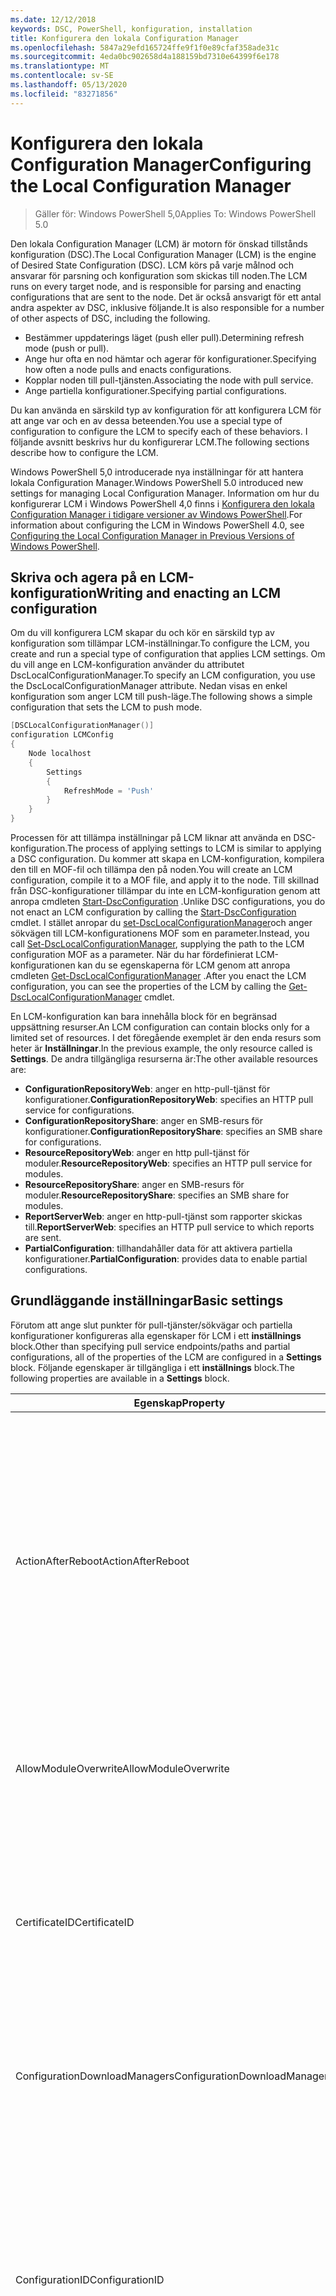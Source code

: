 ```yaml
---
ms.date: 12/12/2018
keywords: DSC, PowerShell, konfiguration, installation
title: Konfigurera den lokala Configuration Manager
ms.openlocfilehash: 5847a29efd165724ffe9f1f0e89cfaf358ade31c
ms.sourcegitcommit: 4eda0bc902658d4a188159bd7310e64399f6e178
ms.translationtype: MT
ms.contentlocale: sv-SE
ms.lasthandoff: 05/13/2020
ms.locfileid: "83271856"
---
```

# <a name="configuring-the-local-configuration-manager"></a><span data-ttu-id="4757e-103">Konfigurera den lokala Configuration Manager</span><span class="sxs-lookup"><span data-stu-id="4757e-103">Configuring the Local Configuration Manager</span></span>

> <span data-ttu-id="4757e-104">Gäller för: Windows PowerShell 5,0</span><span class="sxs-lookup"><span data-stu-id="4757e-104">Applies To: Windows PowerShell 5.0</span></span>

<span data-ttu-id="4757e-105">Den lokala Configuration Manager (LCM) är motorn för önskad tillstånds konfiguration (DSC).</span><span class="sxs-lookup"><span data-stu-id="4757e-105">The Local Configuration Manager (LCM) is the engine of Desired State Configuration (DSC).</span></span>
<span data-ttu-id="4757e-106">LCM körs på varje målnod och ansvarar för parsning och konfiguration som skickas till noden.</span><span class="sxs-lookup"><span data-stu-id="4757e-106">The LCM runs on every target node, and is responsible for parsing and enacting configurations that are sent to the node.</span></span>
<span data-ttu-id="4757e-107">Det är också ansvarigt för ett antal andra aspekter av DSC, inklusive följande.</span><span class="sxs-lookup"><span data-stu-id="4757e-107">It is also responsible for a number of other aspects of DSC, including the following.</span></span>

- <span data-ttu-id="4757e-108">Bestämmer uppdaterings läget (push eller pull).</span><span class="sxs-lookup"><span data-stu-id="4757e-108">Determining refresh mode (push or pull).</span></span>
- <span data-ttu-id="4757e-109">Ange hur ofta en nod hämtar och agerar för konfigurationer.</span><span class="sxs-lookup"><span data-stu-id="4757e-109">Specifying how often a node pulls and enacts configurations.</span></span>
- <span data-ttu-id="4757e-110">Kopplar noden till pull-tjänsten.</span><span class="sxs-lookup"><span data-stu-id="4757e-110">Associating the node with pull service.</span></span>
- <span data-ttu-id="4757e-111">Ange partiella konfigurationer.</span><span class="sxs-lookup"><span data-stu-id="4757e-111">Specifying partial configurations.</span></span>

<span data-ttu-id="4757e-112">Du kan använda en särskild typ av konfiguration för att konfigurera LCM för att ange var och en av dessa beteenden.</span><span class="sxs-lookup"><span data-stu-id="4757e-112">You use a special type of configuration to configure the LCM to specify each of these behaviors.</span></span>
<span data-ttu-id="4757e-113">I följande avsnitt beskrivs hur du konfigurerar LCM.</span><span class="sxs-lookup"><span data-stu-id="4757e-113">The following sections describe how to configure the LCM.</span></span>

<span data-ttu-id="4757e-114">Windows PowerShell 5,0 introducerade nya inställningar för att hantera lokala Configuration Manager.</span><span class="sxs-lookup"><span data-stu-id="4757e-114">Windows PowerShell 5.0 introduced new settings for managing Local Configuration Manager.</span></span>
<span data-ttu-id="4757e-115">Information om hur du konfigurerar LCM i Windows PowerShell 4,0 finns i [Konfigurera den lokala Configuration Manager i tidigare versioner av Windows PowerShell](metaconfig4.md).</span><span class="sxs-lookup"><span data-stu-id="4757e-115">For information about configuring the LCM in Windows PowerShell 4.0, see [Configuring the Local Configuration Manager in Previous Versions of Windows PowerShell](metaconfig4.md).</span></span>

## <a name="writing-and-enacting-an-lcm-configuration"></a><span data-ttu-id="4757e-116">Skriva och agera på en LCM-konfiguration</span><span class="sxs-lookup"><span data-stu-id="4757e-116">Writing and enacting an LCM configuration</span></span>

<span data-ttu-id="4757e-117">Om du vill konfigurera LCM skapar du och kör en särskild typ av konfiguration som tillämpar LCM-inställningar.</span><span class="sxs-lookup"><span data-stu-id="4757e-117">To configure the LCM, you create and run a special type of configuration that applies LCM settings.</span></span>
<span data-ttu-id="4757e-118">Om du vill ange en LCM-konfiguration använder du attributet DscLocalConfigurationManager.</span><span class="sxs-lookup"><span data-stu-id="4757e-118">To specify an LCM configuration, you use the DscLocalConfigurationManager attribute.</span></span>
<span data-ttu-id="4757e-119">Nedan visas en enkel konfiguration som anger LCM till push-läge.</span><span class="sxs-lookup"><span data-stu-id="4757e-119">The following shows a simple configuration that sets the LCM to push mode.</span></span>

```powershell
[DSCLocalConfigurationManager()]
configuration LCMConfig
{
    Node localhost
    {
        Settings
        {
            RefreshMode = 'Push'
        }
    }
}
```

<span data-ttu-id="4757e-120">Processen för att tillämpa inställningar på LCM liknar att använda en DSC-konfiguration.</span><span class="sxs-lookup"><span data-stu-id="4757e-120">The process of applying settings to LCM is similar to applying a DSC configuration.</span></span>
<span data-ttu-id="4757e-121">Du kommer att skapa en LCM-konfiguration, kompilera den till en MOF-fil och tillämpa den på noden.</span><span class="sxs-lookup"><span data-stu-id="4757e-121">You will create an LCM configuration, compile it to a MOF file, and apply it to the node.</span></span>
<span data-ttu-id="4757e-122">Till skillnad från DSC-konfigurationer tillämpar du inte en LCM-konfiguration genom att anropa cmdleten [Start-DscConfiguration](/powershell/module/psdesiredstateconfiguration/start-dscconfiguration) .</span><span class="sxs-lookup"><span data-stu-id="4757e-122">Unlike DSC configurations, you do not enact an LCM configuration by calling the [Start-DscConfiguration](/powershell/module/psdesiredstateconfiguration/start-dscconfiguration) cmdlet.</span></span>
<span data-ttu-id="4757e-123">I stället anropar du [set-DscLocalConfigurationManager](/powershell/module/PSDesiredStateConfiguration/Set-DscLocalConfigurationManager)och anger sökvägen till LCM-konfigurationens MOF som en parameter.</span><span class="sxs-lookup"><span data-stu-id="4757e-123">Instead, you call [Set-DscLocalConfigurationManager](/powershell/module/PSDesiredStateConfiguration/Set-DscLocalConfigurationManager), supplying the path to the LCM configuration MOF as a parameter.</span></span>
<span data-ttu-id="4757e-124">När du har fördefinierat LCM-konfigurationen kan du se egenskaperna för LCM genom att anropa cmdleten [Get-DscLocalConfigurationManager](/powershell/module/PSDesiredStateConfiguration/Get-DscLocalConfigurationManager) .</span><span class="sxs-lookup"><span data-stu-id="4757e-124">After you enact the LCM configuration, you can see the properties of the LCM by calling the [Get-DscLocalConfigurationManager](/powershell/module/PSDesiredStateConfiguration/Get-DscLocalConfigurationManager) cmdlet.</span></span>

<span data-ttu-id="4757e-125">En LCM-konfiguration kan bara innehålla block för en begränsad uppsättning resurser.</span><span class="sxs-lookup"><span data-stu-id="4757e-125">An LCM configuration can contain blocks only for a limited set of resources.</span></span>
<span data-ttu-id="4757e-126">I det föregående exemplet är den enda resurs som heter är **Inställningar**.</span><span class="sxs-lookup"><span data-stu-id="4757e-126">In the previous example, the only resource called is **Settings**.</span></span>
<span data-ttu-id="4757e-127">De andra tillgängliga resurserna är:</span><span class="sxs-lookup"><span data-stu-id="4757e-127">The other available resources are:</span></span>

* <span data-ttu-id="4757e-128">**ConfigurationRepositoryWeb**: anger en http-pull-tjänst för konfigurationer.</span><span class="sxs-lookup"><span data-stu-id="4757e-128">**ConfigurationRepositoryWeb**: specifies an HTTP pull service for configurations.</span></span>
* <span data-ttu-id="4757e-129">**ConfigurationRepositoryShare**: anger en SMB-resurs för konfigurationer.</span><span class="sxs-lookup"><span data-stu-id="4757e-129">**ConfigurationRepositoryShare**: specifies an SMB share for configurations.</span></span>
* <span data-ttu-id="4757e-130">**ResourceRepositoryWeb**: anger en http pull-tjänst för moduler.</span><span class="sxs-lookup"><span data-stu-id="4757e-130">**ResourceRepositoryWeb**: specifies an HTTP pull service for modules.</span></span>
* <span data-ttu-id="4757e-131">**ResourceRepositoryShare**: anger en SMB-resurs för moduler.</span><span class="sxs-lookup"><span data-stu-id="4757e-131">**ResourceRepositoryShare**: specifies an SMB share for modules.</span></span>
* <span data-ttu-id="4757e-132">**ReportServerWeb**: anger en http-pull-tjänst som rapporter skickas till.</span><span class="sxs-lookup"><span data-stu-id="4757e-132">**ReportServerWeb**: specifies an HTTP pull service to which reports are sent.</span></span>
* <span data-ttu-id="4757e-133">**PartialConfiguration**: tillhandahåller data för att aktivera partiella konfigurationer.</span><span class="sxs-lookup"><span data-stu-id="4757e-133">**PartialConfiguration**: provides data to enable partial configurations.</span></span>

## <a name="basic-settings"></a><span data-ttu-id="4757e-134">Grundläggande inställningar</span><span class="sxs-lookup"><span data-stu-id="4757e-134">Basic settings</span></span>

<span data-ttu-id="4757e-135">Förutom att ange slut punkter för pull-tjänster/sökvägar och partiella konfigurationer konfigureras alla egenskaper för LCM i ett **inställnings** block.</span><span class="sxs-lookup"><span data-stu-id="4757e-135">Other than specifying pull service endpoints/paths and partial configurations, all of the properties of the LCM are configured in a **Settings** block.</span></span>
<span data-ttu-id="4757e-136">Följande egenskaper är tillgängliga i ett **inställnings** block.</span><span class="sxs-lookup"><span data-stu-id="4757e-136">The following properties are available in a **Settings** block.</span></span>

|  <span data-ttu-id="4757e-137">Egenskap</span><span class="sxs-lookup"><span data-stu-id="4757e-137">Property</span></span>  |  <span data-ttu-id="4757e-138">Typ</span><span class="sxs-lookup"><span data-stu-id="4757e-138">Type</span></span>  |  <span data-ttu-id="4757e-139">Beskrivning</span><span class="sxs-lookup"><span data-stu-id="4757e-139">Description</span></span>   |
|----------- |------- |--------------- |
| <span data-ttu-id="4757e-140">ActionAfterReboot</span><span class="sxs-lookup"><span data-stu-id="4757e-140">ActionAfterReboot</span></span>| <span data-ttu-id="4757e-141">sträng</span><span class="sxs-lookup"><span data-stu-id="4757e-141">string</span></span>| <span data-ttu-id="4757e-142">Anger vad som händer efter en omstart under tillämpning av en konfiguration.</span><span class="sxs-lookup"><span data-stu-id="4757e-142">Specifies what happens after a reboot during the application of a configuration.</span></span> <span data-ttu-id="4757e-143">De möjliga värdena är __"ContinueConfiguration"__ och __"StopConfiguration"__.</span><span class="sxs-lookup"><span data-stu-id="4757e-143">The possible values are __"ContinueConfiguration"__ and __"StopConfiguration"__.</span></span> <ul><li> <span data-ttu-id="4757e-144">__ContinueConfiguration__: Fortsätt att använda den aktuella konfigurationen efter omstart av datorn.</span><span class="sxs-lookup"><span data-stu-id="4757e-144">__ContinueConfiguration__: Continue applying the current configuration after machine reboot.</span></span> <span data-ttu-id="4757e-145">Detta är standardvärdet</span><span class="sxs-lookup"><span data-stu-id="4757e-145">This is the default value</span></span></li><li><span data-ttu-id="4757e-146">__StopConfiguration__: stoppa den aktuella konfigurationen efter omstart av datorn.</span><span class="sxs-lookup"><span data-stu-id="4757e-146">__StopConfiguration__: Stop the current configuration after machine reboot.</span></span></li></ul>|
| <span data-ttu-id="4757e-147">AllowModuleOverwrite</span><span class="sxs-lookup"><span data-stu-id="4757e-147">AllowModuleOverwrite</span></span>| <span data-ttu-id="4757e-148">boolesk</span><span class="sxs-lookup"><span data-stu-id="4757e-148">bool</span></span>| <span data-ttu-id="4757e-149">__$True__ om nya konfigurationer som hämtats från pull-tjänsten tillåts skriva över de gamla på målnoden.</span><span class="sxs-lookup"><span data-stu-id="4757e-149">__$TRUE__ if new configurations downloaded from the pull service are allowed to overwrite the old ones on the target node.</span></span> <span data-ttu-id="4757e-150">Annars $FALSE.</span><span class="sxs-lookup"><span data-stu-id="4757e-150">Otherwise, $FALSE.</span></span>|
| <span data-ttu-id="4757e-151">CertificateID</span><span class="sxs-lookup"><span data-stu-id="4757e-151">CertificateID</span></span>| <span data-ttu-id="4757e-152">sträng</span><span class="sxs-lookup"><span data-stu-id="4757e-152">string</span></span>| <span data-ttu-id="4757e-153">Tumavtryck för ett certifikat som används för att skydda autentiseringsuppgifter som skickas i en konfiguration.</span><span class="sxs-lookup"><span data-stu-id="4757e-153">The thumbprint of a certificate used to secure credentials passed in a configuration.</span></span> <span data-ttu-id="4757e-154">Mer information finns i [vill du skydda autentiseringsuppgifter i Windows PowerShell Desired State Configuration?](https://devblogs.microsoft.com/powershell/want-to-secure-credentials-in-windows-powershell-desired-state-configuration/).</span><span class="sxs-lookup"><span data-stu-id="4757e-154">For more information see [Want to secure credentials in Windows PowerShell Desired State Configuration?](https://devblogs.microsoft.com/powershell/want-to-secure-credentials-in-windows-powershell-desired-state-configuration/).</span></span> <br> <span data-ttu-id="4757e-155">__Obs!__ detta hanteras automatiskt om du använder Azure Automation DSC-pull.</span><span class="sxs-lookup"><span data-stu-id="4757e-155">__Note:__ this is managed automatically if using Azure Automation DSC pull service.</span></span>|
| <span data-ttu-id="4757e-156">ConfigurationDownloadManagers</span><span class="sxs-lookup"><span data-stu-id="4757e-156">ConfigurationDownloadManagers</span></span>| <span data-ttu-id="4757e-157">CimInstance []</span><span class="sxs-lookup"><span data-stu-id="4757e-157">CimInstance[]</span></span>| <span data-ttu-id="4757e-158">Föråldrade.</span><span class="sxs-lookup"><span data-stu-id="4757e-158">Obsolete.</span></span> <span data-ttu-id="4757e-159">Använd __ConfigurationRepositoryWeb__ -och __ConfigurationRepositoryShare__ -block för att definiera slut punkter för konfigurations-pull-tjänster.</span><span class="sxs-lookup"><span data-stu-id="4757e-159">Use __ConfigurationRepositoryWeb__ and __ConfigurationRepositoryShare__ blocks to define configuration pull service endpoints.</span></span>|
| <span data-ttu-id="4757e-160">ConfigurationID</span><span class="sxs-lookup"><span data-stu-id="4757e-160">ConfigurationID</span></span>| <span data-ttu-id="4757e-161">sträng</span><span class="sxs-lookup"><span data-stu-id="4757e-161">string</span></span>| <span data-ttu-id="4757e-162">För bakåtkompatibilitet med äldre hämtnings tjänst versioner.</span><span class="sxs-lookup"><span data-stu-id="4757e-162">For backwards compatibility with older pull service versions.</span></span> <span data-ttu-id="4757e-163">Ett GUID som identifierar konfigurations filen som ska hämtas från en pull-tjänst.</span><span class="sxs-lookup"><span data-stu-id="4757e-163">A GUID that identifies the configuration file to get from a pull service.</span></span> <span data-ttu-id="4757e-164">Noden hämtar konfigurationer i pull-tjänsten om namnet på konfigurations-MOF: en heter ConfigurationID. mof.</span><span class="sxs-lookup"><span data-stu-id="4757e-164">The node will pull configurations on the pull service if the name of the configuration MOF is named ConfigurationID.mof.</span></span><br> <span data-ttu-id="4757e-165">__Obs:__ Om du ställer in den här egenskapen fungerar inte att registrera noden med en pull-tjänst genom att använda __RegistrationKey__ .</span><span class="sxs-lookup"><span data-stu-id="4757e-165">__Note:__ If you set this property, registering the node with a pull service by using __RegistrationKey__ does not work.</span></span> <span data-ttu-id="4757e-166">Mer information finns i [Konfigurera en pull-klient med konfigurations namn](../pull-server/pullClientConfigNames.md).</span><span class="sxs-lookup"><span data-stu-id="4757e-166">For more information, see [Setting up a pull client with configuration names](../pull-server/pullClientConfigNames.md).</span></span>|
| <span data-ttu-id="4757e-167">ConfigurationMode</span><span class="sxs-lookup"><span data-stu-id="4757e-167">ConfigurationMode</span></span>| <span data-ttu-id="4757e-168">sträng</span><span class="sxs-lookup"><span data-stu-id="4757e-168">string</span></span> | <span data-ttu-id="4757e-169">Anger hur LCM faktiskt tillämpar konfigurationen på målnoden.</span><span class="sxs-lookup"><span data-stu-id="4757e-169">Specifies how the LCM actually applies the configuration to the target nodes.</span></span> <span data-ttu-id="4757e-170">Möjliga värden är __"ApplyOnly"__,__"ApplyAndMonitor"__ och __"ApplyAndAutoCorrect"__.</span><span class="sxs-lookup"><span data-stu-id="4757e-170">Possible values are __"ApplyOnly"__,__"ApplyAndMonitor"__, and __"ApplyAndAutoCorrect"__.</span></span> <ul><li><span data-ttu-id="4757e-171">__ApplyOnly__: DSC tillämpar konfigurationen och gör ingenting ytterligare om inte en ny konfiguration skickas till målnoden eller när en ny konfiguration hämtas från en tjänst.</span><span class="sxs-lookup"><span data-stu-id="4757e-171">__ApplyOnly__: DSC applies the configuration and does nothing further unless a new configuration is pushed to the target node or when a new configuration is pulled from a service.</span></span> <span data-ttu-id="4757e-172">Efter första tillämpning av en ny konfiguration söker DSC inte efter avvikelse från ett tidigare konfigurerat tillstånd.</span><span class="sxs-lookup"><span data-stu-id="4757e-172">After initial application of a new configuration, DSC does not check for drift from a previously configured state.</span></span> <span data-ttu-id="4757e-173">Observera att DSC försöker tillämpa konfigurationen tills den har slutförts innan __ApplyOnly__ börjar gälla.</span><span class="sxs-lookup"><span data-stu-id="4757e-173">Note that DSC will attempt to apply the configuration until it is successful before __ApplyOnly__ takes effect.</span></span> </li><li> <span data-ttu-id="4757e-174">__ApplyAndMonitor__: Detta är standardvärdet.</span><span class="sxs-lookup"><span data-stu-id="4757e-174">__ApplyAndMonitor__: This is the default value.</span></span> <span data-ttu-id="4757e-175">LCM använder alla nya konfigurationer.</span><span class="sxs-lookup"><span data-stu-id="4757e-175">The LCM applies any new configurations.</span></span> <span data-ttu-id="4757e-176">Efter den första körningen av en ny konfiguration, om mål-noden går från det önskade läget, rapporterar DSC den avvikelsen i loggarna.</span><span class="sxs-lookup"><span data-stu-id="4757e-176">After initial application of a new configuration, if the target node drifts from the desired state, DSC reports the discrepancy in logs.</span></span> <span data-ttu-id="4757e-177">Observera att DSC försöker tillämpa konfigurationen tills den har slutförts innan __ApplyAndMonitor__ börjar gälla.</span><span class="sxs-lookup"><span data-stu-id="4757e-177">Note that DSC will attempt to apply the configuration until it is successful before __ApplyAndMonitor__ takes effect.</span></span></li><li><span data-ttu-id="4757e-178">__ApplyAndAutoCorrect__: DSC använder alla nya konfigurationer.</span><span class="sxs-lookup"><span data-stu-id="4757e-178">__ApplyAndAutoCorrect__: DSC applies any new configurations.</span></span> <span data-ttu-id="4757e-179">Efter den första tillämpningen av en ny konfiguration, om mål noden går från det önskade läget, rapporterar DSC den avvikelsen i loggarna och tillämpar sedan den aktuella konfigurationen igen.</span><span class="sxs-lookup"><span data-stu-id="4757e-179">After initial application of a new configuration, if the target node drifts from the desired state, DSC reports the discrepancy in logs, and then re-applies the current configuration.</span></span></li></ul>|
| <span data-ttu-id="4757e-180">ConfigurationModeFrequencyMins</span><span class="sxs-lookup"><span data-stu-id="4757e-180">ConfigurationModeFrequencyMins</span></span>| <span data-ttu-id="4757e-181">UInt32</span><span class="sxs-lookup"><span data-stu-id="4757e-181">UInt32</span></span>| <span data-ttu-id="4757e-182">Hur ofta, i minuter, är den aktuella konfigurationen markerad och tillämpas.</span><span class="sxs-lookup"><span data-stu-id="4757e-182">How often, in minutes, the current configuration is checked and applied.</span></span> <span data-ttu-id="4757e-183">Den här egenskapen ignoreras om egenskapen ConfigurationMode är inställd på ApplyOnly.</span><span class="sxs-lookup"><span data-stu-id="4757e-183">This property is ignored if the ConfigurationMode property is set to ApplyOnly.</span></span> <span data-ttu-id="4757e-184">Standardvärdet är 15.</span><span class="sxs-lookup"><span data-stu-id="4757e-184">The default value is 15.</span></span>|
| <span data-ttu-id="4757e-185">DebugMode</span><span class="sxs-lookup"><span data-stu-id="4757e-185">DebugMode</span></span>| <span data-ttu-id="4757e-186">sträng</span><span class="sxs-lookup"><span data-stu-id="4757e-186">string</span></span>| <span data-ttu-id="4757e-187">Möjliga värden är __none__, __ForceModuleImport__och __all__.</span><span class="sxs-lookup"><span data-stu-id="4757e-187">Possible values are __None__, __ForceModuleImport__, and __All__.</span></span> <ul><li><span data-ttu-id="4757e-188">Ange till __ingen__ om du vill använda cachelagrade resurser.</span><span class="sxs-lookup"><span data-stu-id="4757e-188">Set to __None__ to use cached resources.</span></span> <span data-ttu-id="4757e-189">Detta är standardinställningen och ska användas i produktions scenarier.</span><span class="sxs-lookup"><span data-stu-id="4757e-189">This is the default and should be used in production scenarios.</span></span></li><li><span data-ttu-id="4757e-190">Inställningen till __ForceModuleImport__, gör att LCM kan läsa in alla DSC-resursprogram på nytt, även om de tidigare har lästs in och cachelagrats.</span><span class="sxs-lookup"><span data-stu-id="4757e-190">Setting to __ForceModuleImport__, causes the LCM to reload any DSC resource modules, even if they have been previously loaded and cached.</span></span> <span data-ttu-id="4757e-191">Detta påverkar prestandan för DSC-åtgärder eftersom varje modul läses in på nytt vid användning.</span><span class="sxs-lookup"><span data-stu-id="4757e-191">This impacts the performance of DSC operations as each module is reloaded on use.</span></span> <span data-ttu-id="4757e-192">Normalt använder du det här värdet vid fel sökning av en resurs</span><span class="sxs-lookup"><span data-stu-id="4757e-192">Typically you would use this value while debugging a resource</span></span></li><li><span data-ttu-id="4757e-193">I den här versionen är __alla__ samma som __ForceModuleImport__</span><span class="sxs-lookup"><span data-stu-id="4757e-193">In this release, __All__ is same as __ForceModuleImport__</span></span></li></ul> |
| <span data-ttu-id="4757e-194">RebootNodeIfNeeded</span><span class="sxs-lookup"><span data-stu-id="4757e-194">RebootNodeIfNeeded</span></span>| <span data-ttu-id="4757e-195">boolesk</span><span class="sxs-lookup"><span data-stu-id="4757e-195">bool</span></span>| <span data-ttu-id="4757e-196">Ange det här för `$true` att tillåta resurser att starta om noden med hjälp av `$global:DSCMachineStatus` flaggan.</span><span class="sxs-lookup"><span data-stu-id="4757e-196">Set this to `$true` to allow resources to reboot the Node using the `$global:DSCMachineStatus` flag.</span></span> <span data-ttu-id="4757e-197">Annars måste du starta om noden manuellt för alla konfigurationer som kräver det.</span><span class="sxs-lookup"><span data-stu-id="4757e-197">Otherwise, you will have to manually reboot the node for any configuration that requires it.</span></span> <span data-ttu-id="4757e-198">Standardvärdet är `$false`.</span><span class="sxs-lookup"><span data-stu-id="4757e-198">The default value is `$false`.</span></span> <span data-ttu-id="4757e-199">Om du vill använda den här inställningen när ett villkor för omstart utförs av något annat än DSC (till exempel Windows Installer) kombinerar du den här inställningen med __PendingReboot__ -resursen i [ComputerManagementDsc](https://github.com/PowerShell/ComputerManagementDsc) -modulen.</span><span class="sxs-lookup"><span data-stu-id="4757e-199">To use this setting when a reboot condition is enacted by something other than DSC (such as Windows Installer), combine this setting with the __PendingReboot__ resource in the [ComputerManagementDsc](https://github.com/PowerShell/ComputerManagementDsc) module.</span></span>|
| <span data-ttu-id="4757e-200">RefreshMode</span><span class="sxs-lookup"><span data-stu-id="4757e-200">RefreshMode</span></span>| <span data-ttu-id="4757e-201">sträng</span><span class="sxs-lookup"><span data-stu-id="4757e-201">string</span></span>| <span data-ttu-id="4757e-202">Anger hur LCM hämtar konfigurationer.</span><span class="sxs-lookup"><span data-stu-id="4757e-202">Specifies how the LCM gets configurations.</span></span> <span data-ttu-id="4757e-203">De möjliga värdena är __"Disabled"__, __"push"__ och __"pull"__.</span><span class="sxs-lookup"><span data-stu-id="4757e-203">The possible values are __"Disabled"__, __"Push"__, and __"Pull"__.</span></span> <ul><li><span data-ttu-id="4757e-204">__Inaktive__rad: DSC-konfigurationer har inaktiverats för den här noden.</span><span class="sxs-lookup"><span data-stu-id="4757e-204">__Disabled__: DSC configurations are disabled for this node.</span></span></li><li> <span data-ttu-id="4757e-205">__Push__: konfigurationer initieras genom att anropa cmdleten [Start-DscConfiguration](/powershell/module/psdesiredstateconfiguration/start-dscconfiguration) .</span><span class="sxs-lookup"><span data-stu-id="4757e-205">__Push__: Configurations are initiated by calling the [Start-DscConfiguration](/powershell/module/psdesiredstateconfiguration/start-dscconfiguration) cmdlet.</span></span> <span data-ttu-id="4757e-206">Konfigurationen tillämpas omedelbart på noden.</span><span class="sxs-lookup"><span data-stu-id="4757e-206">The configuration is applied immediately to the node.</span></span> <span data-ttu-id="4757e-207">Detta är standardvärdet.</span><span class="sxs-lookup"><span data-stu-id="4757e-207">This is the default value.</span></span></li><li><span data-ttu-id="4757e-208">__Hämta:__ Noden är konfigurerad för att regelbundet söka efter konfigurationer från en pull-tjänst eller SMB-sökväg.</span><span class="sxs-lookup"><span data-stu-id="4757e-208">__Pull:__ The node is configured to regularly check for configurations from a pull service or SMB path.</span></span> <span data-ttu-id="4757e-209">Om den här egenskapen är inställd på __Hämta__måste du ange en http-sökväg (tjänst) eller en SMB-sökväg (resurs) i ett __ConfigurationRepositoryWeb__ -eller __ConfigurationRepositoryShare__ -block.</span><span class="sxs-lookup"><span data-stu-id="4757e-209">If this property is set to __Pull__, you must specify an HTTP (service) or SMB (share) path in a __ConfigurationRepositoryWeb__ or __ConfigurationRepositoryShare__ block.</span></span></li></ul>|
| <span data-ttu-id="4757e-210">RefreshFrequencyMins</span><span class="sxs-lookup"><span data-stu-id="4757e-210">RefreshFrequencyMins</span></span>| <span data-ttu-id="4757e-211">Uint32</span><span class="sxs-lookup"><span data-stu-id="4757e-211">Uint32</span></span>| <span data-ttu-id="4757e-212">Det tidsintervall, i minuter, då LCM kontrollerar en pull-tjänst för att hämta uppdaterade konfigurationer.</span><span class="sxs-lookup"><span data-stu-id="4757e-212">The time interval, in minutes, at which the LCM checks a pull service to get updated configurations.</span></span> <span data-ttu-id="4757e-213">Värdet ignoreras om LCM inte har kon figurer ATS i pull-läge.</span><span class="sxs-lookup"><span data-stu-id="4757e-213">This value is ignored if the LCM is not configured in pull mode.</span></span> <span data-ttu-id="4757e-214">Standardvärdet är 30.</span><span class="sxs-lookup"><span data-stu-id="4757e-214">The default value is 30.</span></span>|
| <span data-ttu-id="4757e-215">ReportManagers</span><span class="sxs-lookup"><span data-stu-id="4757e-215">ReportManagers</span></span>| <span data-ttu-id="4757e-216">CimInstance []</span><span class="sxs-lookup"><span data-stu-id="4757e-216">CimInstance[]</span></span>| <span data-ttu-id="4757e-217">Föråldrade.</span><span class="sxs-lookup"><span data-stu-id="4757e-217">Obsolete.</span></span> <span data-ttu-id="4757e-218">Använd __ReportServerWeb__ -block för att definiera en slut punkt för att skicka rapporterings data till en pull-tjänst.</span><span class="sxs-lookup"><span data-stu-id="4757e-218">Use __ReportServerWeb__ blocks to define an endpoint to send reporting data to a pull service.</span></span>|
| <span data-ttu-id="4757e-219">ResourceModuleManagers</span><span class="sxs-lookup"><span data-stu-id="4757e-219">ResourceModuleManagers</span></span>| <span data-ttu-id="4757e-220">CimInstance []</span><span class="sxs-lookup"><span data-stu-id="4757e-220">CimInstance[]</span></span>| <span data-ttu-id="4757e-221">Föråldrade.</span><span class="sxs-lookup"><span data-stu-id="4757e-221">Obsolete.</span></span> <span data-ttu-id="4757e-222">Använd __ResourceRepositoryWeb__ -och __ResourceRepositoryShare__ -block för att definiera http-slutpunkter för pull-tjänster respektive SMB-sökvägar.</span><span class="sxs-lookup"><span data-stu-id="4757e-222">Use __ResourceRepositoryWeb__ and __ResourceRepositoryShare__ blocks to define pull service HTTP endpoints or SMB paths, respectively.</span></span>|
| <span data-ttu-id="4757e-223">PartialConfigurations</span><span class="sxs-lookup"><span data-stu-id="4757e-223">PartialConfigurations</span></span>| <span data-ttu-id="4757e-224">CimInstance</span><span class="sxs-lookup"><span data-stu-id="4757e-224">CimInstance</span></span>| <span data-ttu-id="4757e-225">Inte implementerat.</span><span class="sxs-lookup"><span data-stu-id="4757e-225">Not implemented.</span></span> <span data-ttu-id="4757e-226">Använd inte.</span><span class="sxs-lookup"><span data-stu-id="4757e-226">Do not use.</span></span>|
| <span data-ttu-id="4757e-227">StatusRetentionTimeInDays</span><span class="sxs-lookup"><span data-stu-id="4757e-227">StatusRetentionTimeInDays</span></span> | <span data-ttu-id="4757e-228">UInt32</span><span class="sxs-lookup"><span data-stu-id="4757e-228">UInt32</span></span>| <span data-ttu-id="4757e-229">Antalet dagar som LCM behåller statusen för den aktuella konfigurationen.</span><span class="sxs-lookup"><span data-stu-id="4757e-229">The number of days the LCM keeps the status of the current configuration.</span></span>|

> [!NOTE]
> <span data-ttu-id="4757e-230">LCM startar **ConfigurationModeFrequencyMins** -cykeln baserat på:</span><span class="sxs-lookup"><span data-stu-id="4757e-230">The LCM starts the **ConfigurationModeFrequencyMins** cycle based on:</span></span>
>
> - <span data-ttu-id="4757e-231">En ny Metaconfig tillämpas med hjälp av`Set-DscLocalConfigurationManager`</span><span class="sxs-lookup"><span data-stu-id="4757e-231">A new metaconfig is applied using `Set-DscLocalConfigurationManager`</span></span>
> - <span data-ttu-id="4757e-232">Omstart av datorn</span><span class="sxs-lookup"><span data-stu-id="4757e-232">A machine restart</span></span>
>
> <span data-ttu-id="4757e-233">För alla villkor där timer-processen upplever en krasch, kommer den att identifieras inom 30 sekunder och cykeln startas om.</span><span class="sxs-lookup"><span data-stu-id="4757e-233">For any condition where the timer process experiences a crash, that will be detected within 30 seconds and the cycle will be restarted.</span></span>
> <span data-ttu-id="4757e-234">En samtidig åtgärd kan fördröja cykeln från att startas, om den här åtgärdens varaktighet överskrider den konfigurerade cykel frekvensen, kommer nästa timer inte att starta.</span><span class="sxs-lookup"><span data-stu-id="4757e-234">A concurrent operation could delay the cycle from being started, if the duration of this operation exceeds the configured cycle frequency, the next timer will not start.</span></span>
>
> <span data-ttu-id="4757e-235">Metaconfig konfigureras till exempel med en frekvens på 15 minuter och hämtning sker vid T1.</span><span class="sxs-lookup"><span data-stu-id="4757e-235">Example, the metaconfig is configured at a 15 minute pull frequency and a pull occurs at T1.</span></span>  <span data-ttu-id="4757e-236">Noden slutförs inte i 16 minuter.</span><span class="sxs-lookup"><span data-stu-id="4757e-236">The Node does not finish work for 16 minutes.</span></span>  <span data-ttu-id="4757e-237">Den första 15 minuters cykeln ignoreras och nästa hämtning sker vid T1 + 15 + 15.</span><span class="sxs-lookup"><span data-stu-id="4757e-237">The first 15 minute cycle is ignored, and next pull will happen at T1+15+15.</span></span>

## <a name="pull-service"></a><span data-ttu-id="4757e-238">Pull-tjänst</span><span class="sxs-lookup"><span data-stu-id="4757e-238">Pull service</span></span>

<span data-ttu-id="4757e-239">LCM-konfigurationen stöder definition av följande typer av pull service-slutpunkter:</span><span class="sxs-lookup"><span data-stu-id="4757e-239">LCM configuration supports defining the following types of pull service endpoints:</span></span>

- <span data-ttu-id="4757e-240">**Konfigurations Server**: en lagrings plats för DSC-konfigurationer.</span><span class="sxs-lookup"><span data-stu-id="4757e-240">**Configuration server**: A repository for DSC configurations.</span></span> <span data-ttu-id="4757e-241">Definiera konfigurations servrar med hjälp av **ConfigurationRepositoryWeb** (för webbaserade servrar) och **ConfigurationRepositoryShare** -block (för SMB-baserade servrar).</span><span class="sxs-lookup"><span data-stu-id="4757e-241">Define configuration servers by using **ConfigurationRepositoryWeb** (for web-based servers) and **ConfigurationRepositoryShare** (for SMB-based servers) blocks.</span></span>
- <span data-ttu-id="4757e-242">**Resurs Server**: en lagrings plats för DSC-resurser, paketerade som PowerShell-moduler.</span><span class="sxs-lookup"><span data-stu-id="4757e-242">**Resource server**: A repository for DSC resources, packaged as PowerShell modules.</span></span> <span data-ttu-id="4757e-243">Definiera resurs servrar genom att använda **ResourceRepositoryWeb** (för webbaserade servrar) och **ResourceRepositoryShare** -block (för SMB-baserade servrar).</span><span class="sxs-lookup"><span data-stu-id="4757e-243">Define resource servers by using **ResourceRepositoryWeb** (for web-based servers) and **ResourceRepositoryShare** (for SMB-based servers) blocks.</span></span>
- <span data-ttu-id="4757e-244">**Report Server**: en tjänst som DSC skickar rapport data till.</span><span class="sxs-lookup"><span data-stu-id="4757e-244">**Report server**: A service that DSC sends report data to.</span></span> <span data-ttu-id="4757e-245">Definiera rapport servrar genom att använda **ReportServerWeb** -block.</span><span class="sxs-lookup"><span data-stu-id="4757e-245">Define report servers by using **ReportServerWeb** blocks.</span></span> <span data-ttu-id="4757e-246">En rapport Server måste vara en webb tjänst.</span><span class="sxs-lookup"><span data-stu-id="4757e-246">A report server must be a web service.</span></span>

<span data-ttu-id="4757e-247">Mer information om pull-tjänsten finns i [pull-tjänsten för önskad tillstånds konfiguration](../pull-server/pullServer.md).</span><span class="sxs-lookup"><span data-stu-id="4757e-247">For more details on pull service see, [Desired State Configuration Pull Service](../pull-server/pullServer.md).</span></span>

## <a name="configuration-server-blocks"></a><span data-ttu-id="4757e-248">Konfigurations Server block</span><span class="sxs-lookup"><span data-stu-id="4757e-248">Configuration server blocks</span></span>

<span data-ttu-id="4757e-249">Om du vill definiera en webbaserad konfigurations Server skapar du ett **ConfigurationRepositoryWeb** -block.</span><span class="sxs-lookup"><span data-stu-id="4757e-249">To define a web-based configuration server, you create a **ConfigurationRepositoryWeb** block.</span></span>
<span data-ttu-id="4757e-250">En **ConfigurationRepositoryWeb** definierar följande egenskaper.</span><span class="sxs-lookup"><span data-stu-id="4757e-250">A **ConfigurationRepositoryWeb** defines the following properties.</span></span>

|<span data-ttu-id="4757e-251">Egenskap</span><span class="sxs-lookup"><span data-stu-id="4757e-251">Property</span></span>|<span data-ttu-id="4757e-252">Typ</span><span class="sxs-lookup"><span data-stu-id="4757e-252">Type</span></span>|<span data-ttu-id="4757e-253">Beskrivning</span><span class="sxs-lookup"><span data-stu-id="4757e-253">Description</span></span>|
|---|---|---|
|<span data-ttu-id="4757e-254">AllowUnsecureConnection</span><span class="sxs-lookup"><span data-stu-id="4757e-254">AllowUnsecureConnection</span></span>|<span data-ttu-id="4757e-255">boolesk</span><span class="sxs-lookup"><span data-stu-id="4757e-255">bool</span></span>|<span data-ttu-id="4757e-256">Ange till **$True** om du vill tillåta anslutningar från noden till servern utan autentisering.</span><span class="sxs-lookup"><span data-stu-id="4757e-256">Set to **$TRUE** to allow connections from the node to the server without authentication.</span></span> <span data-ttu-id="4757e-257">Ange till **$false** för att kräva autentisering.</span><span class="sxs-lookup"><span data-stu-id="4757e-257">Set to **$FALSE** to require authentication.</span></span>|
|<span data-ttu-id="4757e-258">CertificateID</span><span class="sxs-lookup"><span data-stu-id="4757e-258">CertificateID</span></span>|<span data-ttu-id="4757e-259">sträng</span><span class="sxs-lookup"><span data-stu-id="4757e-259">string</span></span>|<span data-ttu-id="4757e-260">Tumavtryck för ett certifikat som används för att autentisera till servern.</span><span class="sxs-lookup"><span data-stu-id="4757e-260">The thumbprint of a certificate used to authenticate to the server.</span></span>|
|<span data-ttu-id="4757e-261">ConfigurationNames</span><span class="sxs-lookup"><span data-stu-id="4757e-261">ConfigurationNames</span></span>|<span data-ttu-id="4757e-262">Sträng []</span><span class="sxs-lookup"><span data-stu-id="4757e-262">String[]</span></span>|<span data-ttu-id="4757e-263">En matris med namn på konfigurationer som ska hämtas av målnoden.</span><span class="sxs-lookup"><span data-stu-id="4757e-263">An array of names of configurations to be pulled by the target node.</span></span> <span data-ttu-id="4757e-264">Dessa används endast om noden har registrerats med pull-tjänsten med hjälp av en **RegistrationKey**.</span><span class="sxs-lookup"><span data-stu-id="4757e-264">These are used only if the node is registered with the pull service by using a **RegistrationKey**.</span></span> <span data-ttu-id="4757e-265">Mer information finns i [Konfigurera en pull-klient med konfigurations namn](../pull-server/pullClientConfigNames.md).</span><span class="sxs-lookup"><span data-stu-id="4757e-265">For more information, see [Setting up a pull client with configuration names](../pull-server/pullClientConfigNames.md).</span></span>|
|<span data-ttu-id="4757e-266">RegistrationKey</span><span class="sxs-lookup"><span data-stu-id="4757e-266">RegistrationKey</span></span>|<span data-ttu-id="4757e-267">sträng</span><span class="sxs-lookup"><span data-stu-id="4757e-267">string</span></span>|<span data-ttu-id="4757e-268">Ett GUID som registrerar noden med pull-tjänsten.</span><span class="sxs-lookup"><span data-stu-id="4757e-268">A GUID that registers the node with the pull service.</span></span> <span data-ttu-id="4757e-269">Mer information finns i [Konfigurera en pull-klient med konfigurations namn](../pull-server/pullClientConfigNames.md).</span><span class="sxs-lookup"><span data-stu-id="4757e-269">For more information, see [Setting up a pull client with configuration names](../pull-server/pullClientConfigNames.md).</span></span>|
|<span data-ttu-id="4757e-270">ServerURL</span><span class="sxs-lookup"><span data-stu-id="4757e-270">ServerURL</span></span>|<span data-ttu-id="4757e-271">sträng</span><span class="sxs-lookup"><span data-stu-id="4757e-271">string</span></span>|<span data-ttu-id="4757e-272">URL: en för konfigurations tjänsten.</span><span class="sxs-lookup"><span data-stu-id="4757e-272">The URL of the configuration service.</span></span>|
|<span data-ttu-id="4757e-273">ProxyURL\*</span><span class="sxs-lookup"><span data-stu-id="4757e-273">ProxyURL\*</span></span>|<span data-ttu-id="4757e-274">sträng</span><span class="sxs-lookup"><span data-stu-id="4757e-274">string</span></span>|<span data-ttu-id="4757e-275">URL-adressen till den http-proxy som ska användas vid kommunikation med konfigurations tjänsten.</span><span class="sxs-lookup"><span data-stu-id="4757e-275">The URL of the http proxy to use when communicating with the configuration service.</span></span>|
|<span data-ttu-id="4757e-276">ProxyCredential\*</span><span class="sxs-lookup"><span data-stu-id="4757e-276">ProxyCredential\*</span></span>|<span data-ttu-id="4757e-277">PSCredential</span><span class="sxs-lookup"><span data-stu-id="4757e-277">pscredential</span></span>|<span data-ttu-id="4757e-278">Autentiseringsuppgifter som ska användas för HTTP-proxyn.</span><span class="sxs-lookup"><span data-stu-id="4757e-278">Credential to use for the http proxy.</span></span>|

> [!NOTE]
> * <span data-ttu-id="4757e-279">Stöds i Windows-versioner 1809 och senare.</span><span class="sxs-lookup"><span data-stu-id="4757e-279">Supported in Windows versions 1809 and later.</span></span>

<span data-ttu-id="4757e-280">Ett exempel skript för att förenkla konfigureringen av ConfigurationRepositoryWeb-värdet för lokala noder finns i [skapa DSC-metaconfigurations](https://docs.microsoft.com/azure/automation/automation-dsc-onboarding#generating-dsc-metaconfigurations)</span><span class="sxs-lookup"><span data-stu-id="4757e-280">An example script to simplify configuring the ConfigurationRepositoryWeb value for on-premises nodes is available - see [Generating DSC metaconfigurations](https://docs.microsoft.com/azure/automation/automation-dsc-onboarding#generating-dsc-metaconfigurations)</span></span>

<span data-ttu-id="4757e-281">Om du vill definiera en SMB-baserad konfigurations Server skapar du ett **ConfigurationRepositoryShare** -block.</span><span class="sxs-lookup"><span data-stu-id="4757e-281">To define an SMB-based configuration server, you create a **ConfigurationRepositoryShare** block.</span></span>
<span data-ttu-id="4757e-282">En **ConfigurationRepositoryShare** definierar följande egenskaper.</span><span class="sxs-lookup"><span data-stu-id="4757e-282">A **ConfigurationRepositoryShare** defines the following properties.</span></span>

|<span data-ttu-id="4757e-283">Egenskap</span><span class="sxs-lookup"><span data-stu-id="4757e-283">Property</span></span>|<span data-ttu-id="4757e-284">Typ</span><span class="sxs-lookup"><span data-stu-id="4757e-284">Type</span></span>|<span data-ttu-id="4757e-285">Beskrivning</span><span class="sxs-lookup"><span data-stu-id="4757e-285">Description</span></span>|
|---|---|---|
|<span data-ttu-id="4757e-286">Autentiseringsuppgift</span><span class="sxs-lookup"><span data-stu-id="4757e-286">Credential</span></span>|<span data-ttu-id="4757e-287">MSFT_Credential</span><span class="sxs-lookup"><span data-stu-id="4757e-287">MSFT_Credential</span></span>|<span data-ttu-id="4757e-288">De autentiseringsuppgifter som används för att autentisera till SMB-resursen.</span><span class="sxs-lookup"><span data-stu-id="4757e-288">The credential used to authenticate to the SMB share.</span></span>|
|<span data-ttu-id="4757e-289">Sök</span><span class="sxs-lookup"><span data-stu-id="4757e-289">SourcePath</span></span>|<span data-ttu-id="4757e-290">sträng</span><span class="sxs-lookup"><span data-stu-id="4757e-290">string</span></span>|<span data-ttu-id="4757e-291">Sökvägen till SMB-resursen.</span><span class="sxs-lookup"><span data-stu-id="4757e-291">The path of the SMB share.</span></span>|

## <a name="resource-server-blocks"></a><span data-ttu-id="4757e-292">Resurs Server block</span><span class="sxs-lookup"><span data-stu-id="4757e-292">Resource server blocks</span></span>

<span data-ttu-id="4757e-293">Om du vill definiera en webbaserad resurs Server skapar du ett **ResourceRepositoryWeb** -block.</span><span class="sxs-lookup"><span data-stu-id="4757e-293">To define a web-based resource server, you create a **ResourceRepositoryWeb** block.</span></span>
<span data-ttu-id="4757e-294">En **ResourceRepositoryWeb** definierar följande egenskaper.</span><span class="sxs-lookup"><span data-stu-id="4757e-294">A **ResourceRepositoryWeb** defines the following properties.</span></span>

|<span data-ttu-id="4757e-295">Egenskap</span><span class="sxs-lookup"><span data-stu-id="4757e-295">Property</span></span>|<span data-ttu-id="4757e-296">Typ</span><span class="sxs-lookup"><span data-stu-id="4757e-296">Type</span></span>|<span data-ttu-id="4757e-297">Beskrivning</span><span class="sxs-lookup"><span data-stu-id="4757e-297">Description</span></span>|
|---|---|---|
|<span data-ttu-id="4757e-298">AllowUnsecureConnection</span><span class="sxs-lookup"><span data-stu-id="4757e-298">AllowUnsecureConnection</span></span>|<span data-ttu-id="4757e-299">boolesk</span><span class="sxs-lookup"><span data-stu-id="4757e-299">bool</span></span>|<span data-ttu-id="4757e-300">Ange till **$True** om du vill tillåta anslutningar från noden till servern utan autentisering.</span><span class="sxs-lookup"><span data-stu-id="4757e-300">Set to **$TRUE** to allow connections from the node to the server without authentication.</span></span> <span data-ttu-id="4757e-301">Ange till **$false** för att kräva autentisering.</span><span class="sxs-lookup"><span data-stu-id="4757e-301">Set to **$FALSE** to require authentication.</span></span>|
|<span data-ttu-id="4757e-302">CertificateID</span><span class="sxs-lookup"><span data-stu-id="4757e-302">CertificateID</span></span>|<span data-ttu-id="4757e-303">sträng</span><span class="sxs-lookup"><span data-stu-id="4757e-303">string</span></span>|<span data-ttu-id="4757e-304">Tumavtryck för ett certifikat som används för att autentisera till servern.</span><span class="sxs-lookup"><span data-stu-id="4757e-304">The thumbprint of a certificate used to authenticate to the server.</span></span>|
|<span data-ttu-id="4757e-305">RegistrationKey</span><span class="sxs-lookup"><span data-stu-id="4757e-305">RegistrationKey</span></span>|<span data-ttu-id="4757e-306">sträng</span><span class="sxs-lookup"><span data-stu-id="4757e-306">string</span></span>|<span data-ttu-id="4757e-307">Ett GUID som identifierar noden för pull-tjänsten.</span><span class="sxs-lookup"><span data-stu-id="4757e-307">A GUID that identifies the node to the pull service.</span></span>|
|<span data-ttu-id="4757e-308">ServerURL</span><span class="sxs-lookup"><span data-stu-id="4757e-308">ServerURL</span></span>|<span data-ttu-id="4757e-309">sträng</span><span class="sxs-lookup"><span data-stu-id="4757e-309">string</span></span>|<span data-ttu-id="4757e-310">Webb adressen till konfigurations servern.</span><span class="sxs-lookup"><span data-stu-id="4757e-310">The URL of the configuration server.</span></span>|
|<span data-ttu-id="4757e-311">ProxyURL\*</span><span class="sxs-lookup"><span data-stu-id="4757e-311">ProxyURL\*</span></span>|<span data-ttu-id="4757e-312">sträng</span><span class="sxs-lookup"><span data-stu-id="4757e-312">string</span></span>|<span data-ttu-id="4757e-313">URL-adressen till den http-proxy som ska användas vid kommunikation med konfigurations tjänsten.</span><span class="sxs-lookup"><span data-stu-id="4757e-313">The URL of the http proxy to use when communicating with the configuration service.</span></span>|
|<span data-ttu-id="4757e-314">ProxyCredential\*</span><span class="sxs-lookup"><span data-stu-id="4757e-314">ProxyCredential\*</span></span>|<span data-ttu-id="4757e-315">PSCredential</span><span class="sxs-lookup"><span data-stu-id="4757e-315">pscredential</span></span>|<span data-ttu-id="4757e-316">Autentiseringsuppgifter som ska användas för HTTP-proxyn.</span><span class="sxs-lookup"><span data-stu-id="4757e-316">Credential to use for the http proxy.</span></span>|

> [!NOTE]
> * <span data-ttu-id="4757e-317">Stöds i Windows-versioner 1809 och senare.</span><span class="sxs-lookup"><span data-stu-id="4757e-317">Supported in Windows versions 1809 and later.</span></span>

<span data-ttu-id="4757e-318">Ett exempel skript för att förenkla konfigureringen av ResourceRepositoryWeb-värdet för lokala noder finns i [skapa DSC-metaconfigurations](https://docs.microsoft.com/azure/automation/automation-dsc-onboarding#generating-dsc-metaconfigurations)</span><span class="sxs-lookup"><span data-stu-id="4757e-318">An example script to simplify configuring the ResourceRepositoryWeb value for on-premises nodes is available - see [Generating DSC metaconfigurations](https://docs.microsoft.com/azure/automation/automation-dsc-onboarding#generating-dsc-metaconfigurations)</span></span>

<span data-ttu-id="4757e-319">Om du vill definiera en SMB-baserad resurs Server skapar du ett **ResourceRepositoryShare** -block.</span><span class="sxs-lookup"><span data-stu-id="4757e-319">To define an SMB-based resource server, you create a **ResourceRepositoryShare** block.</span></span>
<span data-ttu-id="4757e-320">**ResourceRepositoryShare** definierar följande egenskaper.</span><span class="sxs-lookup"><span data-stu-id="4757e-320">**ResourceRepositoryShare** defines the following properties.</span></span>

|<span data-ttu-id="4757e-321">Egenskap</span><span class="sxs-lookup"><span data-stu-id="4757e-321">Property</span></span>|<span data-ttu-id="4757e-322">Typ</span><span class="sxs-lookup"><span data-stu-id="4757e-322">Type</span></span>|<span data-ttu-id="4757e-323">Beskrivning</span><span class="sxs-lookup"><span data-stu-id="4757e-323">Description</span></span>|
|---|---|---|
|<span data-ttu-id="4757e-324">Autentiseringsuppgift</span><span class="sxs-lookup"><span data-stu-id="4757e-324">Credential</span></span>|<span data-ttu-id="4757e-325">MSFT_Credential</span><span class="sxs-lookup"><span data-stu-id="4757e-325">MSFT_Credential</span></span>|<span data-ttu-id="4757e-326">De autentiseringsuppgifter som används för att autentisera till SMB-resursen.</span><span class="sxs-lookup"><span data-stu-id="4757e-326">The credential used to authenticate to the SMB share.</span></span> <span data-ttu-id="4757e-327">Ett exempel på att skicka autentiseringsuppgifter finns i [Konfigurera en DSC SMB-pull-server](../pull-server/pullServerSMB.md)</span><span class="sxs-lookup"><span data-stu-id="4757e-327">For an example of passing credentials, see [Setting up a DSC SMB pull server](../pull-server/pullServerSMB.md)</span></span>|
|<span data-ttu-id="4757e-328">Sök</span><span class="sxs-lookup"><span data-stu-id="4757e-328">SourcePath</span></span>|<span data-ttu-id="4757e-329">sträng</span><span class="sxs-lookup"><span data-stu-id="4757e-329">string</span></span>|<span data-ttu-id="4757e-330">Sökvägen till SMB-resursen.</span><span class="sxs-lookup"><span data-stu-id="4757e-330">The path of the SMB share.</span></span>|

## <a name="report-server-blocks"></a><span data-ttu-id="4757e-331">Report Server-block</span><span class="sxs-lookup"><span data-stu-id="4757e-331">Report server blocks</span></span>

<span data-ttu-id="4757e-332">Om du vill definiera en rapport Server skapar du ett **ReportServerWeb** -block.</span><span class="sxs-lookup"><span data-stu-id="4757e-332">To define a report server, you create a **ReportServerWeb** block.</span></span>
<span data-ttu-id="4757e-333">Rapport Server rollen är inte kompatibel med SMB-baserad pull-tjänst.</span><span class="sxs-lookup"><span data-stu-id="4757e-333">The report server role is not compatible with SMB based pull service.</span></span>
<span data-ttu-id="4757e-334">**ReportServerWeb** definierar följande egenskaper.</span><span class="sxs-lookup"><span data-stu-id="4757e-334">**ReportServerWeb** defines the following properties.</span></span>

|<span data-ttu-id="4757e-335">Egenskap</span><span class="sxs-lookup"><span data-stu-id="4757e-335">Property</span></span>|<span data-ttu-id="4757e-336">Typ</span><span class="sxs-lookup"><span data-stu-id="4757e-336">Type</span></span>|<span data-ttu-id="4757e-337">Beskrivning</span><span class="sxs-lookup"><span data-stu-id="4757e-337">Description</span></span>|
|---|---|---|
|<span data-ttu-id="4757e-338">AllowUnsecureConnection</span><span class="sxs-lookup"><span data-stu-id="4757e-338">AllowUnsecureConnection</span></span>|<span data-ttu-id="4757e-339">boolesk</span><span class="sxs-lookup"><span data-stu-id="4757e-339">bool</span></span>|<span data-ttu-id="4757e-340">Ange till **$True** om du vill tillåta anslutningar från noden till servern utan autentisering.</span><span class="sxs-lookup"><span data-stu-id="4757e-340">Set to **$TRUE** to allow connections from the node to the server without authentication.</span></span> <span data-ttu-id="4757e-341">Ange till **$false** för att kräva autentisering.</span><span class="sxs-lookup"><span data-stu-id="4757e-341">Set to **$FALSE** to require authentication.</span></span>|
|<span data-ttu-id="4757e-342">CertificateID</span><span class="sxs-lookup"><span data-stu-id="4757e-342">CertificateID</span></span>|<span data-ttu-id="4757e-343">sträng</span><span class="sxs-lookup"><span data-stu-id="4757e-343">string</span></span>|<span data-ttu-id="4757e-344">Tumavtryck för ett certifikat som används för att autentisera till servern.</span><span class="sxs-lookup"><span data-stu-id="4757e-344">The thumbprint of a certificate used to authenticate to the server.</span></span>|
|<span data-ttu-id="4757e-345">RegistrationKey</span><span class="sxs-lookup"><span data-stu-id="4757e-345">RegistrationKey</span></span>|<span data-ttu-id="4757e-346">sträng</span><span class="sxs-lookup"><span data-stu-id="4757e-346">string</span></span>|<span data-ttu-id="4757e-347">Ett GUID som identifierar noden för pull-tjänsten.</span><span class="sxs-lookup"><span data-stu-id="4757e-347">A GUID that identifies the node to the pull service.</span></span>|
|<span data-ttu-id="4757e-348">ServerURL</span><span class="sxs-lookup"><span data-stu-id="4757e-348">ServerURL</span></span>|<span data-ttu-id="4757e-349">sträng</span><span class="sxs-lookup"><span data-stu-id="4757e-349">string</span></span>|<span data-ttu-id="4757e-350">Webb adressen till konfigurations servern.</span><span class="sxs-lookup"><span data-stu-id="4757e-350">The URL of the configuration server.</span></span>|
|<span data-ttu-id="4757e-351">ProxyURL\*</span><span class="sxs-lookup"><span data-stu-id="4757e-351">ProxyURL\*</span></span>|<span data-ttu-id="4757e-352">sträng</span><span class="sxs-lookup"><span data-stu-id="4757e-352">string</span></span>|<span data-ttu-id="4757e-353">URL-adressen till den http-proxy som ska användas vid kommunikation med konfigurations tjänsten.</span><span class="sxs-lookup"><span data-stu-id="4757e-353">The URL of the http proxy to use when communicating with the configuration service.</span></span>|
|<span data-ttu-id="4757e-354">ProxyCredential\*</span><span class="sxs-lookup"><span data-stu-id="4757e-354">ProxyCredential\*</span></span>|<span data-ttu-id="4757e-355">PSCredential</span><span class="sxs-lookup"><span data-stu-id="4757e-355">pscredential</span></span>|<span data-ttu-id="4757e-356">Autentiseringsuppgifter som ska användas för HTTP-proxyn.</span><span class="sxs-lookup"><span data-stu-id="4757e-356">Credential to use for the http proxy.</span></span>|

> [!NOTE]
> * <span data-ttu-id="4757e-357">Stöds i Windows-versioner 1809 och senare.</span><span class="sxs-lookup"><span data-stu-id="4757e-357">Supported in Windows versions 1809 and later.</span></span>

<span data-ttu-id="4757e-358">Ett exempel skript för att förenkla konfigureringen av ReportServerWeb-värdet för lokala noder finns i [skapa DSC-metaconfigurations](https://docs.microsoft.com/azure/automation/automation-dsc-onboarding#generating-dsc-metaconfigurations)</span><span class="sxs-lookup"><span data-stu-id="4757e-358">An example script to simplify configuring the ReportServerWeb value for on-premises nodes is available - see [Generating DSC metaconfigurations](https://docs.microsoft.com/azure/automation/automation-dsc-onboarding#generating-dsc-metaconfigurations)</span></span>

## <a name="partial-configurations"></a><span data-ttu-id="4757e-359">Partiella konfigurationer</span><span class="sxs-lookup"><span data-stu-id="4757e-359">Partial configurations</span></span>

<span data-ttu-id="4757e-360">Om du vill definiera en partiell konfiguration skapar du ett **PartialConfiguration** -block.</span><span class="sxs-lookup"><span data-stu-id="4757e-360">To define a partial configuration, you create a **PartialConfiguration** block.</span></span>
<span data-ttu-id="4757e-361">Mer information om ofullständiga konfigurationer finns i [DSC-delvis konfigurationer](../pull-server/partialConfigs.md).</span><span class="sxs-lookup"><span data-stu-id="4757e-361">For more information about partial configurations, see [DSC Partial configurations](../pull-server/partialConfigs.md).</span></span>
<span data-ttu-id="4757e-362">**PartialConfiguration** definierar följande egenskaper.</span><span class="sxs-lookup"><span data-stu-id="4757e-362">**PartialConfiguration** defines the following properties.</span></span>

|<span data-ttu-id="4757e-363">Egenskap</span><span class="sxs-lookup"><span data-stu-id="4757e-363">Property</span></span>|<span data-ttu-id="4757e-364">Typ</span><span class="sxs-lookup"><span data-stu-id="4757e-364">Type</span></span>|<span data-ttu-id="4757e-365">Beskrivning</span><span class="sxs-lookup"><span data-stu-id="4757e-365">Description</span></span>|
|---|---|---|
|<span data-ttu-id="4757e-366">ConfigurationSource</span><span class="sxs-lookup"><span data-stu-id="4757e-366">ConfigurationSource</span></span>|<span data-ttu-id="4757e-367">sträng []</span><span class="sxs-lookup"><span data-stu-id="4757e-367">string[]</span></span>|<span data-ttu-id="4757e-368">En matris med namn på konfigurations servrar, som tidigare definierats i **ConfigurationRepositoryWeb** -och **ConfigurationRepositoryShare** -block, där del konfigurationen hämtas från.</span><span class="sxs-lookup"><span data-stu-id="4757e-368">An array of names of configuration servers, previously defined in **ConfigurationRepositoryWeb** and **ConfigurationRepositoryShare** blocks, where the partial configuration is pulled from.</span></span>|
|<span data-ttu-id="4757e-369">DependsOn</span><span class="sxs-lookup"><span data-stu-id="4757e-369">DependsOn</span></span>|<span data-ttu-id="4757e-370">sträng{}</span><span class="sxs-lookup"><span data-stu-id="4757e-370">string{}</span></span>|<span data-ttu-id="4757e-371">En lista med namn på andra konfigurationer som måste slutföras innan den här del konfigurationen tillämpas.</span><span class="sxs-lookup"><span data-stu-id="4757e-371">A list of names of other configurations that must be completed before this partial configuration is applied.</span></span>|
|<span data-ttu-id="4757e-372">Description</span><span class="sxs-lookup"><span data-stu-id="4757e-372">Description</span></span>|<span data-ttu-id="4757e-373">sträng</span><span class="sxs-lookup"><span data-stu-id="4757e-373">string</span></span>|<span data-ttu-id="4757e-374">Text som används för att beskriva den partiella konfigurationen.</span><span class="sxs-lookup"><span data-stu-id="4757e-374">Text used to describe the partial configuration.</span></span>|
|<span data-ttu-id="4757e-375">ExclusiveResources</span><span class="sxs-lookup"><span data-stu-id="4757e-375">ExclusiveResources</span></span>|<span data-ttu-id="4757e-376">sträng []</span><span class="sxs-lookup"><span data-stu-id="4757e-376">string[]</span></span>|<span data-ttu-id="4757e-377">En matris med resurser som är exklusiva till denna del konfiguration.</span><span class="sxs-lookup"><span data-stu-id="4757e-377">An array of resources exclusive to this partial configuration.</span></span>|
|<span data-ttu-id="4757e-378">RefreshMode</span><span class="sxs-lookup"><span data-stu-id="4757e-378">RefreshMode</span></span>|<span data-ttu-id="4757e-379">sträng</span><span class="sxs-lookup"><span data-stu-id="4757e-379">string</span></span>|<span data-ttu-id="4757e-380">Anger hur LCM får den här del konfigurationen.</span><span class="sxs-lookup"><span data-stu-id="4757e-380">Specifies how the LCM gets this partial configuration.</span></span> <span data-ttu-id="4757e-381">De möjliga värdena är __"Disabled"__, __"push"__ och __"pull"__.</span><span class="sxs-lookup"><span data-stu-id="4757e-381">The possible values are __"Disabled"__, __"Push"__, and __"Pull"__.</span></span> <ul><li><span data-ttu-id="4757e-382">__Inaktiverat__: den här del konfigurationen är inaktive rad.</span><span class="sxs-lookup"><span data-stu-id="4757e-382">__Disabled__: This partial configuration is disabled.</span></span></li><li> <span data-ttu-id="4757e-383">__Push__: den partiella konfigurationen skickas till noden genom att anropa cmdleten [Publish-DscConfiguration](/powershell/module/PSDesiredStateConfiguration/Publish-DscConfiguration) .</span><span class="sxs-lookup"><span data-stu-id="4757e-383">__Push__: The partial configuration is pushed to the node by calling the [Publish-DscConfiguration](/powershell/module/PSDesiredStateConfiguration/Publish-DscConfiguration) cmdlet.</span></span> <span data-ttu-id="4757e-384">När alla ofullständiga konfigurationer för noden antingen har push-överförts eller hämtats från en tjänst kan du starta konfigurationen genom att anropa `Start-DscConfiguration –UseExisting` .</span><span class="sxs-lookup"><span data-stu-id="4757e-384">After all partial configurations for the node are either pushed or pulled from a service, the configuration can be started by calling `Start-DscConfiguration –UseExisting`.</span></span> <span data-ttu-id="4757e-385">Detta är standardvärdet.</span><span class="sxs-lookup"><span data-stu-id="4757e-385">This is the default value.</span></span></li><li><span data-ttu-id="4757e-386">__Hämta:__ Noden är konfigurerad för att regelbundet söka efter delvis konfiguration från en pull-tjänst.</span><span class="sxs-lookup"><span data-stu-id="4757e-386">__Pull:__ The node is configured to regularly check for partial configuration from a pull service.</span></span> <span data-ttu-id="4757e-387">Om den här egenskapen är inställd på __Hämta__måste du ange en pull-tjänst i en __ConfigurationSource__ -egenskap.</span><span class="sxs-lookup"><span data-stu-id="4757e-387">If this property is set to __Pull__, you must specify a pull service in a __ConfigurationSource__ property.</span></span> <span data-ttu-id="4757e-388">Mer information om Azure Automation pull service finns i [Översikt över Azure Automation DSC](https://docs.microsoft.com/azure/automation/automation-dsc-overview).</span><span class="sxs-lookup"><span data-stu-id="4757e-388">For more information about Azure Automation pull service, see [Azure Automation DSC Overview](https://docs.microsoft.com/azure/automation/automation-dsc-overview).</span></span></li></ul>|
|<span data-ttu-id="4757e-389">ResourceModuleSource</span><span class="sxs-lookup"><span data-stu-id="4757e-389">ResourceModuleSource</span></span>|<span data-ttu-id="4757e-390">sträng []</span><span class="sxs-lookup"><span data-stu-id="4757e-390">string[]</span></span>|<span data-ttu-id="4757e-391">En matris med namnen på resurs servrar som nödvändiga resurser ska hämtas från för den här del konfigurationen.</span><span class="sxs-lookup"><span data-stu-id="4757e-391">An array of the names of resource servers from which to download required resources for this partial configuration.</span></span> <span data-ttu-id="4757e-392">Dessa namn måste referera till tjänst slut punkter som tidigare definierats i **ResourceRepositoryWeb** -och **ResourceRepositoryShare** -block.</span><span class="sxs-lookup"><span data-stu-id="4757e-392">These names must refer to service endpoints previously defined in **ResourceRepositoryWeb** and **ResourceRepositoryShare** blocks.</span></span>|

<span data-ttu-id="4757e-393">__Obs!__ partiella konfigurationer stöds med Azure Automation DSC, men bara en konfiguration kan hämtas från varje Automation-konto per nod.</span><span class="sxs-lookup"><span data-stu-id="4757e-393">__Note:__ partial configurations are supported with Azure Automation DSC, but only one configuration can be pulled from each automation account per node.</span></span>

## <a name="see-also"></a><span data-ttu-id="4757e-394">Se även</span><span class="sxs-lookup"><span data-stu-id="4757e-394">See Also</span></span>

### <a name="concepts"></a><span data-ttu-id="4757e-395">Begrepp</span><span class="sxs-lookup"><span data-stu-id="4757e-395">Concepts</span></span>
[<span data-ttu-id="4757e-396">Översikt över önskad tillstånds konfiguration</span><span class="sxs-lookup"><span data-stu-id="4757e-396">Desired State Configuration Overview</span></span>](../overview/overview.md)

[<span data-ttu-id="4757e-397">Komma igång med Azure Automation DSC</span><span class="sxs-lookup"><span data-stu-id="4757e-397">Getting started with Azure Automation DSC</span></span>](https://docs.microsoft.com/azure/automation/automation-dsc-getting-started)

### <a name="other-resources"></a><span data-ttu-id="4757e-398">Andra resurser</span><span class="sxs-lookup"><span data-stu-id="4757e-398">Other Resources</span></span>

[<span data-ttu-id="4757e-399">Set-DscLocalConfigurationManager</span><span class="sxs-lookup"><span data-stu-id="4757e-399">Set-DscLocalConfigurationManager</span></span>](/powershell/module/PSDesiredStateConfiguration/Set-DscLocalConfigurationManager)

[<span data-ttu-id="4757e-400">Konfigurera en pull-klient med konfigurations namn</span><span class="sxs-lookup"><span data-stu-id="4757e-400">Setting up a pull client with configuration names</span></span>](../pull-server/pullClientConfigNames.md)
